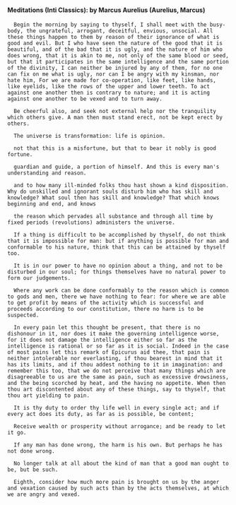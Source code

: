 #### Meditations (Inti Classics): by Marcus Aurelius (Aurelius, Marcus)
      Begin the morning by saying to thyself, I shall meet with the busy-body, the ungrateful, arrogant, deceitful, envious, unsocial. All these things happen to them by reason of their ignorance of what is good and evil. But I who have seen the nature of the good that it is beautiful, and of the bad that it is ugly, and the nature of him who does wrong, that it is akin to me, not only of the same blood or seed, but that it participates in the same intelligence and the same portion of the divinity, I can neither be injured by any of them, for no one can fix on me what is ugly, nor can I be angry with my kinsman, nor hate him, For we are made for co-operation, like feet, like hands, like eyelids, like the rows of the upper and lower teeth. To act against one another then is contrary to nature; and it is acting against one another to be vexed and to turn away.

      Be cheerful also, and seek not external help nor the tranquility which others give. A man then must stand erect, not be kept erect by others.

      The universe is transformation: life is opinion.

      not that this is a misfortune, but that to bear it nobly is good fortune.

      guardian and guide, a portion of himself. And this is every man's understanding and reason.

      and to how many ill-minded folks thou hast shown a kind disposition.  Why do unskilled and ignorant souls disturb him who has skill and knowledge? What soul then has skill and knowledge? That which knows beginning and end, and knows

      the reason which pervades all substance and through all time by fixed periods (revolutions) administers the universe.

      If a thing is difficult to be accomplished by thyself, do not think that it is impossible for man: but if anything is possible for man and conformable to his nature, think that this can be attained by thyself too.

      It is in our power to have no opinion about a thing, and not to be disturbed in our soul; for things themselves have no natural power to form our judgements.

      Where any work can be done conformably to the reason which is common to gods and men, there we have nothing to fear: for where we are able to get profit by means of the activity which is successful and proceeds according to our constitution, there no harm is to be suspected.

      In every pain let this thought be present, that there is no dishonour in it, nor does it make the governing intelligence worse, for it does not damage the intelligence either so far as the intelligence is rational or so far as it is social. Indeed in the case of most pains let this remark of Epicurus aid thee, that pain is neither intolerable nor everlasting, if thou bearest in mind that it has its limits, and if thou addest nothing to it in imagination: and remember this too, that we do not perceive that many things which are disagreeable to us are the same as pain, such as excessive drowsiness, and the being scorched by heat, and the having no appetite. When then thou art discontented about any of these things, say to thyself, that thou art yielding to pain.

      It is thy duty to order thy life well in every single act; and if every act does its duty, as far as is possible, be content;

      Receive wealth or prosperity without arrogance; and be ready to let it go.

      If any man has done wrong, the harm is his own. But perhaps he has not done wrong.

      No longer talk at all about the kind of man that a good man ought to be, but be such.

      Eighth, consider how much more pain is brought on us by the anger and vexation caused by such acts than by the acts themselves, at which we are angry and vexed.

